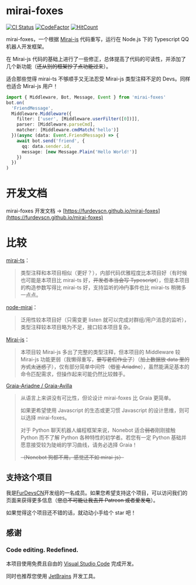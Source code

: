 # mirai-foxes

[![CI Status](https://github.com/FurDevsCN/mirai-foxes/actions/workflows/typescript.yml/badge.svg)](https://github.com/FurDevsCN/mirai-foxes/actions/workflows/typescript.yml)
[![CodeFactor](https://www.codefactor.io/repository/github/FurDevsCN/mirai-foxes/badge)](https://www.codefactor.io/repository/github/FurDevsCN/mirai-foxes)
[![HitCount](https://hits.dwyl.com/FurDevsCN/mirai-foxes.svg?style=flat-square)](http://hits.dwyl.com/FurDevsCN/mirai-foxes)

mirai-foxes，一个根据 [Mirai-js](https://github.com/Drincann/Mirai-js) 代码重写，运行在 Node.js 下的 Typescript QQ 机器人开发框架。

在 Mirai-js 代码的基础上进行了一些修正，总体提高了代码的可读性，并添加了几个新功能（~~还从别的框架抄了点功能过来~~）。

适合那些觉得 mirai-ts 不够顺手又无法忍受 Mirai-js 类型注释不足的 Devs。同样也适合 Mirai-js 用户！

```typescript
import { Middleware, Bot, Message, Event } from 'mirai-foxes'
bot.on(
  'FriendMessage',
  Middleware.Middleware({
    filter: ['user', [Middleware.userFilter([0])]],
    parser: [Middleware.parseCmd],
    matcher: [Middleware.cmdMatch('hello')]
  })(async (data: Event.FriendMessage) => {
    await bot.send('friend', {
      qq: data.sender.id,
      message: [new Message.Plain('Hello World!')]
    })
  })
)
```

# 开发文档

mirai-foxes 开发文档 -> [https://furdevscn.github.io/mirai-foxes](https://furdevscn.github.io/mirai-foxes)

# 比较

[mirai-ts](https://github.com/YunYouJun/mirai-ts)：

> 类型注释和本项目相似（更好？），内部代码优雅程度比本项目好（有时候也可能是本项目比 mirai-ts 好，~~开发者本当会写 Typescript~~），但是本项目的构造参数写得比 mirai-ts 好，支持监听的~~冷门~~事件也比 mirai-ts 稍微多一点点。

[node-mirai](https://github.com/RedBeanN/node-mirai)：

> 泛用性较本项目好（只需变更 listen 就可以完成对群组/用户消息的监听），类型注释较本项目略为不足，接口较本项目复杂。

[Mirai-js](https://github.com/Drincann/Mirai-js)：

> 本项目较 Mirai-js 多出了完整的类型注释，但本项目的 Middleware 较 Mirai-js 功能更弱（我懒得重写，~~要写暑假作业了~~）（~~加上数据放 data 里的方式太迷惑了~~），仅有部分简单中间件（~~借鉴 Ariadne~~），虽然能满足基本的命令匹配需求，但操作起来可能仍然比较棘手。

[Graia-Ariadne / Graia-Avilla](https://graiax.cn)

> 从语言上来讲没有可比性，但论设计 mirai-foxes 比 Graia 更简单。
>
> 如果更希望使用 Javascript 的生态或更习惯 Javascript 的设计思维，则可以选择 mirai-foxes。
>
> 对于 Python 聊天机器人编程框架来说，Nonebot 适合~~弱者~~刚刚接触 Python 而不了解 Python 各种特性的初学者。若您有一定 Python 基础并愿意接受较为陡峭的学习曲线，请务必选择 Graia！
>
> ~~（Nonebot 狗都不用，感觉还不如 mirai-js）~~

## 支持这个项目

我是[FurDevsCN](https://github.com/FurDevsCN)开发组的一名成员。如果您希望支持这个项目，可以访问我们的页面来获得更多信息（~~您总不可能让我去开 Patreon 或者爱发电~~）。

如果觉得这个项目还不错的话，就动动小手给个 star 吧！

## 感谢

### Code editing. **Redefined.**

本项目使用免费且自由的 [Visual Studio Code](https://code.visualstudio.com/) 完成开发。

同时也推荐您使用 [JetBrains](https://www.jetbrains.com/) 开发工具。
